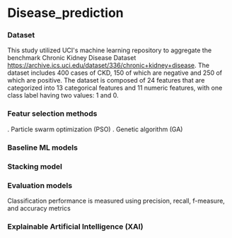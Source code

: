 # Disease_prediction



### Dataset
 This study utilized UCI's machine learning repository to aggregate the benchmark Chronic Kidney Disease Dataset https://archive.ics.uci.edu/dataset/336/chronic+kidney+disease. The dataset includes 400 cases of CKD, 150 of which are negative and 250 of which are positive. The dataset is composed of 24 features that are categorized into 13 categorical features and 11 numeric features, with one class label having two values: 1 and 0. 

 ### Featur selection methods
 .  Particle swarm optimization (PSO) 
 .  Genetic algorithm (GA) 

 ### Baseline ML models

 ### Stacking model

 ### Evaluation models
 Classification performance is  measured using precision, recall, f-measure, and accuracy metrics

 ### Explainable Artificial Intelligence  (XAI)
